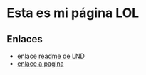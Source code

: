 # Esta es mi página LOL

## Enlaces

* [enlace readme de LND](lnd/README.md)
* [enlace a pagina](lnd/pagina.md)